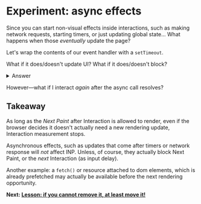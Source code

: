 # Experiment: async effects

Since you can start non-visual effects inside interactions, such as making network requests, starting timers, or just updating global state... What happens when those *eventually* update the page?

Let's wrap the contents of our event handler with a `setTimeout`.

What if it does/doesn't update UI?
What if it does/doesn't block?

<details>
<summary>Answer</summary>

```js
button.addEventListener("click", () => {
  setTimeout(() => {
    blockFor(1000);
    score.incrementAndUpdateUI();
  }, 1000);
});
```
</details>

However&mdash;what if I interact *again* after the async call resolves?

## Takeaway

As long as the *Next Paint* after Interaction is allowed to render, even if the browser decides it doesn't actually need a new rendering update, Interaction measurement stops.

Asynchronous effects, such as updates that come after timers or network response will *not* affect INP. Unless, of course, they actually block Next Paint, or the *next* Interaction (as input delay).

Another example: a `fetch()` or resource attached to dom elements, which is already prefetched may actually be available before the next rendering opportunity.

**Next: [Lesson: if you cannot remove it, at least move it!](https://github.com/malchata/inp-workshop/blob/main/guide/14-move-it.md)**
